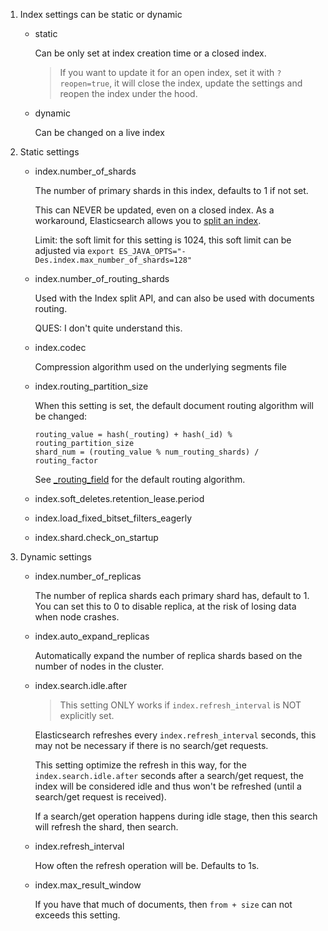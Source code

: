 1. Index settings can be static or dynamic

   * static
      
     Can be only set at index creation time or a closed index.

     > If you want to update it for an open index, set it with `?reopen=true`, it
     > will close the index, update the settings and reopen the index under the
     > hood.
     
   * dynamic

     Can be changed on a live index

2. Static settings

   * index.number_of_shards

     The number of primary shards in this index, defaults to 1 if not set.

     This can NEVER be updated, even on a closed index. As a workaround, Elasticsearch
     allows you to [split an index](../REST_APIs/Index_APIs/Split_index_API).

     Limit: the soft limit for this setting is 1024, this soft limit can be 
     adjusted via `export ES_JAVA_OPTS="-Des.index.max_number_of_shards=128"`

   * index.number_of_routing_shards

     Used with the Index split API, and can also be used with documents routing.

     QUES: I don't quite understand this.

   * index.codec
      
     Compression algorithm used on the underlying segments file

   * index.routing_partition_size

     When this setting is set, the default document routing algorithm will be changed:

     ```
     routing_value = hash(_routing) + hash(_id) % routing_partition_size
     shard_num = (routing_value % num_routing_shards) / routing_factor
     ``` 

     See [_routing_field](../Mapping/Metadata_fields/_routing_field.md) for the
     default routing algorithm.

   * index.soft_deletes.retention_lease.period
   * index.load_fixed_bitset_filters_eagerly
   * index.shard.check_on_startup

3. Dynamic settings

   * index.number_of_replicas

     The number of replica shards each primary shard has, default to 1. You can
     set this to 0 to disable replica, at the risk of losing data when node 
     crashes.

   * index.auto_expand_replicas

     Automatically expand the number of replica shards based on the number of 
     nodes in the cluster.

   * index.search.idle.after

     > This setting ONLY works if `index.refresh_interval` is NOT explicitly set. 

     Elasticsearch refreshes every `index.refresh_interval` seconds, this may
     not be necessary if there is no search/get requests.

     This setting optimize the refresh in this way, for the `index.search.idle.after`
     seconds after a search/get request, the index will be considered idle and
     thus won't be refreshed (until a search/get request is received).

     If a search/get operation happens during idle stage, then this search will
     refresh the shard, then search.

   * index.refresh_interval
     
     How often the refresh operation will be. Defaults to 1s.

   * index.max_result_window

     If you have that much of documents, then `from + size` can not exceeds this 
     setting.